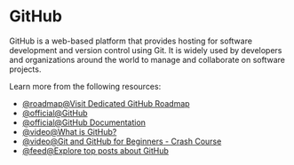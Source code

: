 # GitHub

GitHub is a web-based platform that provides hosting for software development and version control using Git. It is widely used by developers and organizations around the world to manage and collaborate on software projects.

Learn more from the following resources:

- [@roadmap@Visit Dedicated GitHub Roadmap](https://roadmap.sh/git-github)
- [@official@GitHub](https://github.com)
- [@official@GitHub Documentation](https://docs.github.com/en/get-started/quickstart)
- [@video@What is GitHub?](https://www.youtube.com/watch?v=w3jLJU7DT5E)
- [@video@Git and GitHub for Beginners - Crash Course](https://www.youtube.com/watch?v=RGOj5yH7evk)
- [@feed@Explore top posts about GitHub](https://app.daily.dev/tags/github?ref=roadmapsh)
